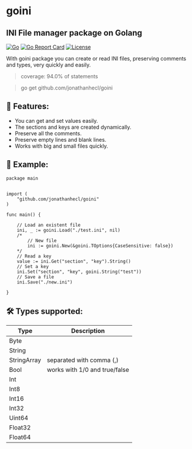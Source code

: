 # goini
## INI File manager package on Golang

[![Go](https://github.com/jonathanhecl/goini/actions/workflows/go.yml/badge.svg)](https://github.com/jonathanhecl/goini/actions/workflows/go.yml)
[![Go Report Card](https://goreportcard.com/badge/github.com/jonathanhecl/goini)](https://goreportcard.com/report/github.com/jonathanhecl/goini)
[![License](https://img.shields.io/badge/license-MIT-blue.svg)](./LICENSE)

With goini package you can create or read INI files, preserving comments and types, very quickly and easily.

> coverage: 94.0% of statements
>

> go get github.com/jonathanhecl/goini
>

## 🫴 Features:

* You can get and set values easily.
* The sections and keys are created dynamically.
* Preserve all the comments.
* Preserve empty lines and blank lines.
* Works with big and small files quickly.

## 🔨 Example:
```
package main


import (
    "github.com/jonathanhecl/goini"
)

func main() {

    // Load an existent file
	ini, _ := goini.Load("./test.ini", nil)
    /*
        // New file
        ini := goini.New(&goini.TOptions{CaseSensitive: false})
    */
    // Read a key
	value := ini.Get("section", "key").String()
    // Set a key
	ini.Set("section", "key", goini.String("test"))
    // Save a file
	ini.Save("./new.ini")

}
```

## 🛠️ Types supported:

| Type | Description |
| --- | --- |
| Byte | |
| String | |
| StringArray | separated with comma (,) |
| Bool | works with 1/0 and true/false |
| Int | |
| Int8 | |
| Int16 | |
| Int32 | |
| Uint64 | |
| Float32 | |
| Float64 | |
